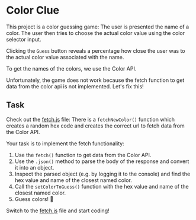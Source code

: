 # Color Clue

This project is a color guessing game: The user is presented the name of a color. The user then tries to choose the actual color value using the color selector input.

Clicking the `Guess` button reveals a percentage how close the user was to the actual color value associated with the name.

To get the names of the colors, we use the Color API.

Unfortunately, the game does not work because the fetch function to get data from the color api is not implemented. Let's fix this!

## Task

Check out the [fetch.js](./js/fetch.js) file: There is a `fetchNewColor()` function which creates a random hex code and creates the correct url to fetch data from the Color API.

Your task is to implement the fetch functionality:

1. Use the `fetch()` function to get data from the Color API.
2. Use the `.json()` method to parse the body of the response and convert it into an object.
3. Inspect the parsed object (e.g. by logging it to the console) and find the hex value and name of the closest named color.
4. Call the `setColorToGuess()` function with the hex value and name of the closest named color.
5. Guess colors! 🎉

Switch to the [fetch.js](./js/fetch.js) file and start coding!
